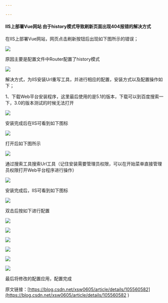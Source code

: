 ```yaml
---

---
```


#### IIS上部署Vue网站 由于history模式导致刷新页面出现404报错的解决方式

在IIS上部署Vue网站，网页点击刷新按钮后出现如下图所示的错误；

![](assets/20200416161536491.png)

原因主要是配置文件中Router配置了history模式

![](assets/20200416161649173.png)

解决方式，为IIS安装Url重写工具，并进行相应的配置，安装方式以及配置操作如下；

1、下载Web平台安装程序，这里最后使用的是5.1的版本，下载可以到百度搜索一下，3.0的版本测试的时候无法打开

![](assets/20200416162024982.png)

安装完成后在IIS可看到如下图标

![](assets/20200416162145372.png)

打开后如下图所示

![](assets/20200416170804406.png)

通过搜索工具搜索Url工具（记住安装需要管理员权限，可以在开始菜单直接管理员权限打开Web平台程序进行操作）

![](assets/20200416171043242.png)

安装完成后，IIS可看到如下图标

![](assets/2020041617155364.png)

双击后按如下进行配置

![](assets/20200416171639212.png)

![](assets/20200416171702243.png)

![](assets/202004161718389.png)

![](assets/20200416172037993.png)

![](assets/20200416172014358.png)

![](assets/20200416172314307.png)

最后将修改的配置应用，配置完成

原文链接：[https://blog.csdn.net/xsw0605/article/details/105560582](https://blog.csdn.net/xsw0605/article/details/105560582 )